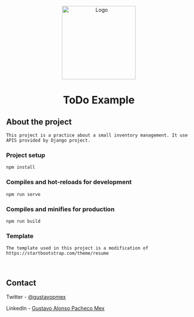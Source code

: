 <!-- PROJECT LOGO -->
<p align="center">
  <a href="https://github.com/GustavoPMex/social_network.git">
    <img src="https://i.imgur.com/b67v87R.png" alt="Logo" width="200" height="200">
  </a>

  <h1 align="center">ToDo Example</h1>

</p>


## About the project
```
This project is a practice about a small inventory management. It use APIS provided by Django project.
```

### Project setup
```
npm install
```

### Compiles and hot-reloads for development
```
npm run serve
```

### Compiles and minifies for production
```
npm run build
```
### Template
```
The template used in this project is a modification of 
https://startbootstrap.com/theme/resume
```

<br>

## Contact
Twitter - [@gustavopmex](https://twitter.com/gustavopmex)

LinkedIn - [Gustavo Alonso Pacheco Mex](https://www.linkedin.com/in/gustavopmex/)